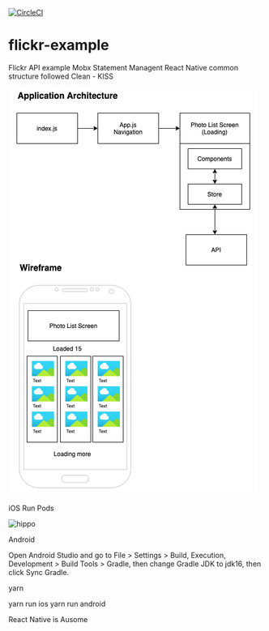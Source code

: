 [![CircleCI](https://circleci.com/gh/MarshalPaterson/flickr-example/tree/main.svg?style=svg)](https://circleci.com/gh/MarshalPaterson/flickr-example/tree/main)

# flickr-example

Flickr API example
Mobx Statement Managent
React Native common structure followed
Clean - KISS

![alt text](https://github.com/MarshalPaterson/flickr-example/blob/main/SolutionDesign/SolutionDesign.drawio.png)

iOS
Run Pods

![hippo](https://media3.giphy.com/media/aUovxH8Vf9qDu/giphy.gif)


Android

Open Android Studio and go to File > Settings > Build, Execution, Development > Build Tools > Gradle, then change Gradle JDK to jdk16, then click Sync Gradle.

yarn 

yarn run ios
yarn run android

React Native is Ausome